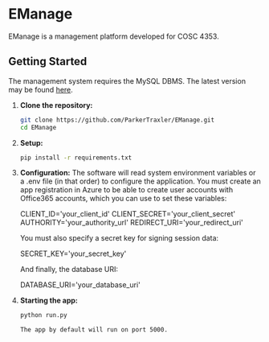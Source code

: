 # EManage
EManage is a management platform developed for COSC 4353.

## Getting Started ##
The management system requires the MySQL DBMS. The latest version may be found [here](https://www.mysql.com/downloads/).

1. **Clone the repository:**

   ```sh
   git clone https://github.com/ParkerTraxler/EManage.git
   cd EManage

2. **Setup:**

   ```sh
   pip install -r requirements.txt

3. **Configuration:**
   The software will read system environment variables or a .env file (in that order) to configure the application.
   You must create an app registration in Azure to be able to create user accounts with Office365 accounts, which you can use to set these variables:

   CLIENT_ID='your_client_id'
   CLIENT_SECRET='your_client_secret'
   AUTHORITY='your_authority_url'
   REDIRECT_URI='your_redirect_uri'

   You must also specify a secret key for signing session data:

   SECRET_KEY='your_secret_key'

   And finally, the database URI:

   DATABASE_URI='your_database_uri'

4. **Starting the app:**

   ```sh
   python run.py

   The app by default will run on port 5000.
